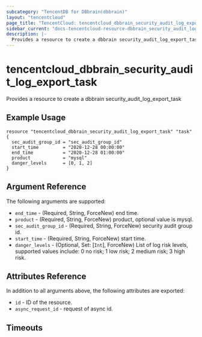 ```yaml
---
subcategory: "TencentDB for DBbrain(dbbrain)"
layout: "tencentcloud"
page_title: "TencentCloud: tencentcloud_dbbrain_security_audit_log_export_task"
sidebar_current: "docs-tencentcloud-resource-dbbrain_security_audit_log_export_task"
description: |-
  Provides a resource to create a dbbrain security_audit_log_export_task
---
```


# tencentcloud_dbbrain_security_audit_log_export_task

Provides a resource to create a dbbrain security_audit_log_export_task

## Example Usage

```hcl
resource "tencentcloud_dbbrain_security_audit_log_export_task" "task" {
  sec_audit_group_id = "sec_audit_group_id"
  start_time         = "2020-12-28 00:00:00"
  end_time           = "2020-12-28 01:00:00"
  product            = "mysql"
  danger_levels      = [0, 1, 2]
}
```

## Argument Reference

The following arguments are supported:

* `end_time` - (Required, String, ForceNew) end time.
* `product` - (Required, String, ForceNew) product, optional value is mysql.
* `sec_audit_group_id` - (Required, String, ForceNew) security audit group id.
* `start_time` - (Required, String, ForceNew) start time.
* `danger_levels` - (Optional, Set: [`Int`], ForceNew) List of log risk levels, supported values include: 0 no risk; 1 low risk; 2 medium risk; 3 high risk.

## Attributes Reference

In addition to all arguments above, the following attributes are exported:

* `id` - ID of the resource.
* `async_request_id` - request of async id.


## Timeouts

<no value>


